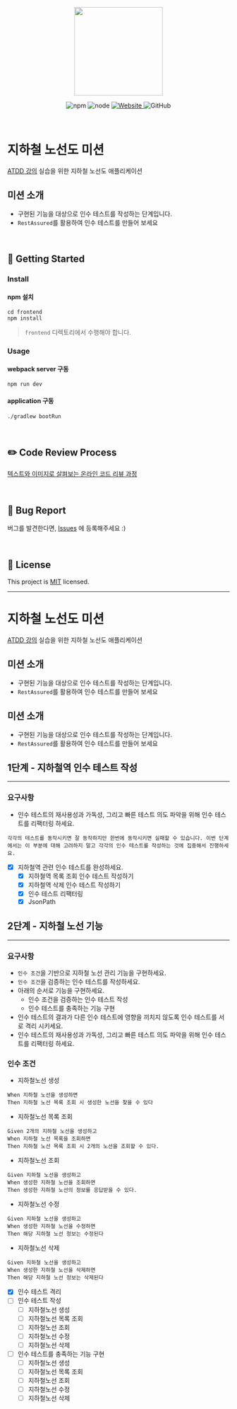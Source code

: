 <p align="center">
    <img width="200px;" src="https://raw.githubusercontent.com/woowacourse/atdd-subway-admin-frontend/master/images/main_logo.png"/>
</p>
<p align="center">
  <img alt="npm" src="https://img.shields.io/badge/npm-6.14.15-blue">
  <img alt="node" src="https://img.shields.io/badge/node-14.18.2-blue">
  <a href="https://edu.nextstep.camp/c/R89PYi5H" alt="nextstep atdd">
    <img alt="Website" src="https://img.shields.io/website?url=https%3A%2F%2Fedu.nextstep.camp%2Fc%2FR89PYi5H">
  </a>
  <img alt="GitHub" src="https://img.shields.io/github/license/next-step/atdd-subway-admin">
</p>

<br>

# 지하철 노선도 미션
[ATDD 강의](https://edu.nextstep.camp/c/R89PYi5H) 실습을 위한 지하철 노선도 애플리케이션

## 미션 소개
- 구현된 기능을 대상으로 인수 테스트를 작성하는 단계입니다.
- `RestAssured`를 활용하여 인수 테스트를 만들어 보세요

<br>

## 🚀 Getting Started

### Install
#### npm 설치
```
cd frontend
npm install
```
> `frontend` 디렉토리에서 수행해야 합니다.

### Usage
#### webpack server 구동
```
npm run dev
```
#### application 구동
```
./gradlew bootRun
```
<br>

## ✏️ Code Review Process
[텍스트와 이미지로 살펴보는 온라인 코드 리뷰 과정](https://github.com/next-step/nextstep-docs/tree/master/codereview)

<br>

## 🐞 Bug Report

버그를 발견한다면, [Issues](https://github.com/next-step/atdd-subway-admin/issues) 에 등록해주세요 :)

<br>

## 📝 License

This project is [MIT](https://github.com/next-step/atdd-subway-admin/blob/master/LICENSE.md) licensed.

---

# 지하철 노선도 미션
[ATDD 강의](https://edu.nextstep.camp/c/R89PYi5H) 실습을 위한 지하철 노선도 애플리케이션

## 미션 소개
- 구현된 기능을 대상으로 인수 테스트를 작성하는 단계입니다.
- `RestAssured`를 활용하여 인수 테스트를 만들어 보세요

## 미션 소개
- 구현된 기능을 대상으로 인수 테스트를 작성하는 단계입니다.
- `RestAssured`를 활용하여 인수 테스트를 만들어 보세요

## 1단계 - 지하철역 인수 테스트 작성

---

### 요구사항
- 인수 테스트의 재사용성과 가독성, 그리고 빠른 테스트 의도 파악을 위해 인수 테스트를 리팩터링 하세요.
```text
각각의 테스트를 동작시키면 잘 동작하지만 한번에 동작시키면 실패할 수 있습니다. 이번 단계에서는 이 부분에 대해 고려하지 말고 각각의 인수 테스트를 작성하는 것에 집중해서 진행하세요.
```
- [x] 지하철역 관련 인수 테스트를 완성하세요.
  - [x] 지하철역 목록 조회 인수 테스트 작성하기
  - [x] 지하철역 삭제 인수 테스트 작성하기
  - [x] 인수 테스트 리팩터링
  - [x] JsonPath

## 2단계 - 지하철 노선 기능

---

### 요구사항
- `인수 조건`을 기반으로 지하철 노선 관리 기능을 구현하세요.
- `인수 조건`을 검증하는 인수 테스트를 작성하세요.
- 아래의 순서로 기능을 구현하세요.
  - 인수 조건을 검증하는 인수 테스트 작성
  - 인수 테스트를 충족하는 기능 구현
- 인수 테스트의 결과가 다른 인수 테스트에 영향을 끼치지 않도록 인수 테스트를 서로 격리 시키세요.
- 인수 테스트의 재사용성과 가독성, 그리고 빠른 테스트 의도 파악을 위해 인수 테스트를 리팩터링 하세요.

### 인수 조건
- 지하철노선 생성
```text
When 지하철 노선을 생성하면
Then 지하철 노선 목록 조회 시 생성한 노선을 찾을 수 있다
```

- 지하철노선 목록 조회
```text
Given 2개의 지하철 노선을 생성하고
When 지하철 노선 목록을 조회하면
Then 지하철 노선 목록 조회 시 2개의 노선을 조회할 수 있다.
```

- 지하철노선 조회
```text
Given 지하철 노선을 생성하고
When 생성한 지하철 노선을 조회하면
Then 생성한 지하철 노선의 정보를 응답받을 수 있다.
```

- 지하철노선 수정
```text
Given 지하철 노선을 생성하고
When 생성한 지하철 노선을 수정하면
Then 해당 지하철 노선 정보는 수정된다
```

- 지하철노선 삭제
```text
Given 지하철 노선을 생성하고
When 생성한 지하철 노선을 삭제하면
Then 해당 지하철 노선 정보는 삭제된다
```

- [x] 인수 테스트 격리
- [ ] 인수 테스트 작성
  - [ ] 지하철노선 생성
  - [ ] 지하철노선 목록 조회
  - [ ] 지하철노선 조회
  - [ ] 지하철노선 수정
  - [ ] 지하철노선 삭제
- [ ] 인수 테스트를 충족하는 기능 구현
  - [ ] 지하철노선 생성
  - [ ] 지하철노선 목록 조회
  - [ ] 지하철노선 조회
  - [ ] 지하철노선 수정
  - [ ] 지하철노선 삭제
